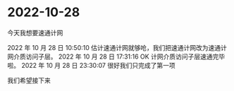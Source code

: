 # 2022-10-28

今天我想要速通计网

2022 年 10 月 28 日 10:50:10 估计速通计网就够呛，我们把速通计网改为速通计网介质访问子层。
2022 年 10 月 28 日 17:31:16 OK 计网介质访问子层速通完毕啦。
2022 年 10 月 28 日 23:30:07 很好我们只完成了第一项

我们希望接下来
